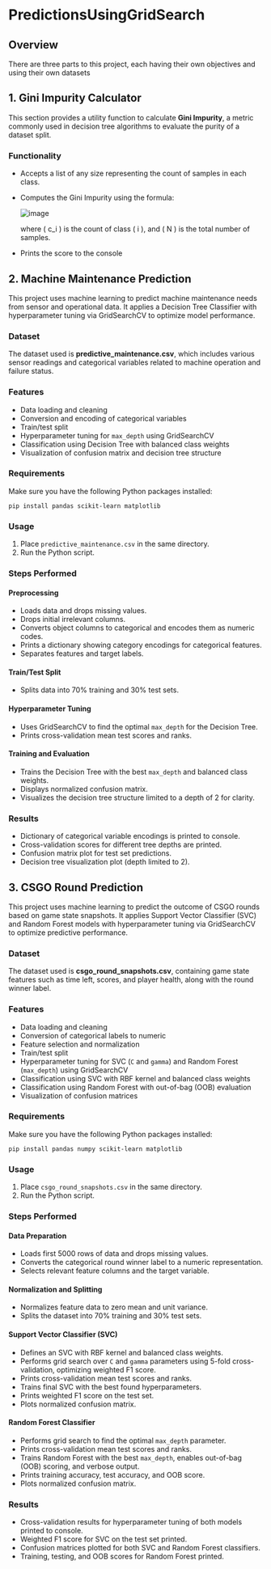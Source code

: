 # PredictionsUsingGridSearch
## Overview
There are three parts to this project, each having their own objectives and using their own datasets

## 1. Gini Impurity Calculator
This section provides a utility function to calculate **Gini Impurity**, a metric commonly used in decision tree algorithms to evaluate the purity of a dataset split.

### Functionality
- Accepts a list of any size representing the count of samples in each class.
- Computes the Gini Impurity using the formula:

  ![image](https://github.com/user-attachments/assets/a4ba86cc-0ae1-4fd9-a084-bd206e3eb7ee)


  where \( c_i \) is the count of class \( i \), and \( N \) is the total number of samples.
- Prints the score to the console

## 2. Machine Maintenance Prediction
This project uses machine learning to predict machine maintenance needs from sensor and operational data. It applies a Decision Tree Classifier with hyperparameter tuning via GridSearchCV to optimize model performance.

### Dataset

The dataset used is **predictive_maintenance.csv**, which includes various sensor readings and categorical variables related to machine operation and failure status.

### Features

- Data loading and cleaning
- Conversion and encoding of categorical variables
- Train/test split
- Hyperparameter tuning for `max_depth` using GridSearchCV
- Classification using Decision Tree with balanced class weights
- Visualization of confusion matrix and decision tree structure

### Requirements

Make sure you have the following Python packages installed:

`pip install pandas scikit-learn matplotlib`
### Usage

1. Place `predictive_maintenance.csv` in the same directory.  
2. Run the Python script.

### Steps Performed

#### Preprocessing
- Loads data and drops missing values.  
- Drops initial irrelevant columns.  
- Converts object columns to categorical and encodes them as numeric codes.  
- Prints a dictionary showing category encodings for categorical features.  
- Separates features and target labels.

#### Train/Test Split
- Splits data into 70% training and 30% test sets.

#### Hyperparameter Tuning
- Uses GridSearchCV to find the optimal `max_depth` for the Decision Tree.  
- Prints cross-validation mean test scores and ranks.

#### Training and Evaluation
- Trains the Decision Tree with the best `max_depth` and balanced class weights.  
- Displays normalized confusion matrix.  
- Visualizes the decision tree structure limited to a depth of 2 for clarity.

### Results
- Dictionary of categorical variable encodings is printed to console.  
- Cross-validation scores for different tree depths are printed.  
- Confusion matrix plot for test set predictions.  
- Decision tree visualization plot (depth limited to 2).

## 3. CSGO Round Prediction
This project uses machine learning to predict the outcome of CSGO rounds based on game state snapshots. It applies Support Vector Classifier (SVC) and Random Forest models with hyperparameter tuning via GridSearchCV to optimize predictive performance.

### Dataset

The dataset used is **csgo_round_snapshots.csv**, containing game state features such as time left, scores, and player health, along with the round winner label.

### Features

- Data loading and cleaning
- Conversion of categorical labels to numeric
- Feature selection and normalization
- Train/test split
- Hyperparameter tuning for SVC (`C` and `gamma`) and Random Forest (`max_depth`) using GridSearchCV
- Classification using SVC with RBF kernel and balanced class weights
- Classification using Random Forest with out-of-bag (OOB) evaluation
- Visualization of confusion matrices

### Requirements

Make sure you have the following Python packages installed:

`pip install pandas numpy scikit-learn matplotlib`

### Usage

1. Place `csgo_round_snapshots.csv` in the same directory.  
2. Run the Python script.

### Steps Performed

#### Data Preparation
- Loads first 5000 rows of data and drops missing values.  
- Converts the categorical round winner label to a numeric representation.  
- Selects relevant feature columns and the target variable.

#### Normalization and Splitting
- Normalizes feature data to zero mean and unit variance.  
- Splits the dataset into 70% training and 30% test sets.

#### Support Vector Classifier (SVC)
- Defines an SVC with RBF kernel and balanced class weights.  
- Performs grid search over `C` and `gamma` parameters using 5-fold cross-validation, optimizing weighted F1 score.  
- Prints cross-validation mean test scores and ranks.  
- Trains final SVC with the best found hyperparameters.  
- Prints weighted F1 score on the test set.  
- Plots normalized confusion matrix.

#### Random Forest Classifier
- Performs grid search to find the optimal `max_depth` parameter.  
- Prints cross-validation mean test scores and ranks.  
- Trains Random Forest with the best `max_depth`, enables out-of-bag (OOB) scoring, and verbose output.  
- Prints training accuracy, test accuracy, and OOB score.  
- Plots normalized confusion matrix.

### Results
- Cross-validation results for hyperparameter tuning of both models printed to console.  
- Weighted F1 score for SVC on the test set printed.  
- Confusion matrices plotted for both SVC and Random Forest classifiers.  
- Training, testing, and OOB scores for Random Forest printed.
